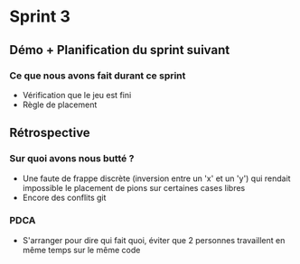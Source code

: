 # Sprint 3

## Démo + Planification du sprint suivant

### Ce que nous avons fait durant ce sprint
 * Vérification que le jeu est fini
 * Règle de placement

## Rétrospective

### Sur quoi avons nous butté ?
 * Une faute de frappe discrète (inversion entre un 'x' et un 'y') qui rendait impossible le placement de pions sur certaines cases libres
 * Encore des conflits git

### PDCA
* S'arranger pour dire qui fait quoi, éviter que 2 personnes travaillent en même temps sur le même code